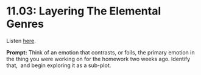 # 11.03: Layering The Elemental Genres 

Listen [here](http://www.writingexcuses.com/2016/01/17/11-03-layering-the-elemental-genres/). 

**Prompt:** Think of an emotion that contrasts, or foils, the primary emotion in the thing you were working on for the homework two weeks ago. Identify that,  and begin exploring it as a sub-plot.
